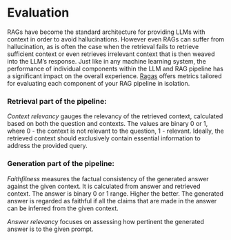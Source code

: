 # Evaluation



RAGs have become the standard architecture for providing LLMs with context in order to avoid hallucinations. However even RAGs can suffer from hallucination, as is often the case when the retrieval fails to retrieve sufficient context or even retrieves irrelevant context that is then weaved into the LLM’s response. Just like in any machine learning system, the performance of individual components within the LLM and RAG pipeline has a significant impact on the overall experience. [Ragas](https://github.com/explodinggradients/ragas) offers metrics tailored for evaluating each component of your RAG pipeline in isolation.

### Retrieval part of the pipeline:

*Context relevancy* gauges the relevancy of the retrieved context, calculated based on both the question and contexts. The values are binary 0 or 1, where 0 - the context is not relevant to the question, 1 - relevant. Ideally, the retrieved context should exclusively contain essential information to address the provided query.

### Generation part of the pipeline:

*Faithfilness* measures the factual consistency of the generated answer against the given context. It is calculated from answer and retrieved context. The answer is binary 0 or 1 range. Higher the better. The generated answer is regarded as faithful if all the claims that are made in the answer can be inferred from the given context.

*Answer relevancy* focuses on assessing how pertinent the generated answer is to the given prompt. 

